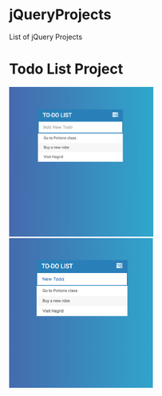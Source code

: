 # jQueryProjects
List of jQuery Projects

# Todo List Project
<img height=300 src="https://github.com/apatil88/jQueryProjects/blob/master/TodoListProject/Todo1.png">
<img height=300 src="https://github.com/apatil88/jQueryProjects/blob/master/TodoListProject/Todo2.png">
